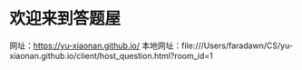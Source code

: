 # 欢迎来到答题屋
网址：https://yu-xiaonan.github.io/
本地网址：file:///Users/faradawn/CS/yu-xiaonan.github.io/client/host_question.html?room_id=1
